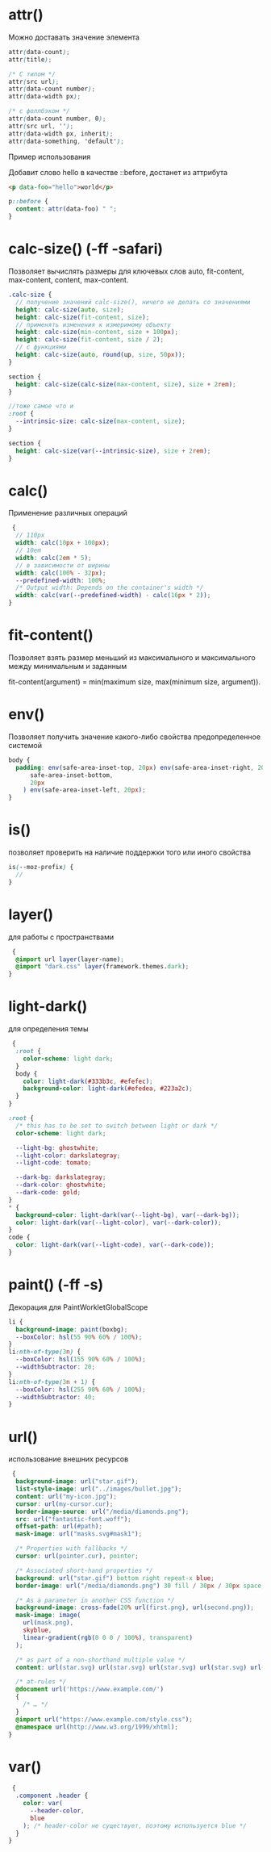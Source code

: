 <!-- attr() ---------------------------------------------------------------------------------------------------------------------------->

# attr()

Можно доставать значение элемента

```scss
attr(data-count);
attr(title);

/* С типом */
attr(src url);
attr(data-count number);
attr(data-width px);

/* с фоллбэком */
attr(data-count number, 0);
attr(src url, '');
attr(data-width px, inherit);
attr(data-something, 'default');
```

Пример использования

Добавит слово hello в качестве ::before, достанет из аттрибута

```html
<p data-foo="hello">world</p>
```

```scss
p::before {
  content: attr(data-foo) " ";
}
```

<!-- calc-size()---------------------------------------------------------------------------------------------------------------------------->

# calc-size() (-ff -safari)

Позволяет вычислять размеры для ключевых слов auto, fit-content, max-content, content, max-content.

```scss
.calc-size {
  // получение значений calc-size(), ничего не делать со значениями
  height: calc-size(auto, size);
  height: calc-size(fit-content, size);
  // применять изменения к измеримому объекту
  height: calc-size(min-content, size + 100px);
  height: calc-size(fit-content, size / 2);
  // с функциями
  height: calc-size(auto, round(up, size, 50px));
}
```

```scss
section {
  height: calc-size(calc-size(max-content, size), size + 2rem);
}

//тоже самое что и
:root {
  --intrinsic-size: calc-size(max-content, size);
}

section {
  height: calc-size(var(--intrinsic-size), size + 2rem);
}
```

<!-- calc() ---------------------------------------------------------------------------------------------------------------------------------->

# calc()

Применение различных операций

```scss
 {
  // 110px
  width: calc(10px + 100px);
  // 10em
  width: calc(2em * 5);
  // в зависимости от ширины
  width: calc(100% - 32px);
  --predefined-width: 100%;
  /* Output width: Depends on the container's width */
  width: calc(var(--predefined-width) - calc(16px * 2));
}
```

<!-- fit-content()  ------------------------------------------------------------------------------------------------------------------------>

# fit-content()

Позволяет взять размер меньший из максимального и максимального между минимальным и заданным

fit-content(argument) = min(maximum size, max(minimum size, argument)).

<!-- env()---------------------------------------------------------------------------------------------------------------------------------->

# env()

Позволяет получить значение какого-либо свойства предопределенное системой

```scss
body {
  padding: env(safe-area-inset-top, 20px) env(safe-area-inset-right, 20px) env(
      safe-area-inset-bottom,
      20px
    ) env(safe-area-inset-left, 20px);
}
```

<!-- is() ---------------------------------------------------------------------------------------------------------------------------------->

# is()

позволяет проверить на наличие поддержки того или иного свойства

```scss
is(--moz-prefix) {
  //
}
```

<!-- layer() ---------------------------------------------------------------------------------------------------------------------------->

# layer()

для работы с пространствами

```scss
 {
  @import url layer(layer-name);
  @import "dark.css" layer(framework.themes.dark);
}
```

<!-- light-dark() ---------------------------------------------------------------------------------------------------------------------------->

# light-dark()

для определения темы

```scss
 {
  :root {
    color-scheme: light dark;
  }
  body {
    color: light-dark(#333b3c, #efefec);
    background-color: light-dark(#efedea, #223a2c);
  }
}
```

```scss
:root {
  /* this has to be set to switch between light or dark */
  color-scheme: light dark;

  --light-bg: ghostwhite;
  --light-color: darkslategray;
  --light-code: tomato;

  --dark-bg: darkslategray;
  --dark-color: ghostwhite;
  --dark-code: gold;
}
* {
  background-color: light-dark(var(--light-bg), var(--dark-bg));
  color: light-dark(var(--light-color), var(--dark-color));
}
code {
  color: light-dark(var(--light-code), var(--dark-code));
}
```

<!-- paint() ---------------------------------------------------------------------------------------------------------------------------->

# paint() (-ff -s)

Декорация для PaintWorkletGlobalScope

```scss
li {
  background-image: paint(boxbg);
  --boxColor: hsl(55 90% 60% / 100%);
}
li:nth-of-type(3n) {
  --boxColor: hsl(155 90% 60% / 100%);
  --widthSubtractor: 20;
}
li:nth-of-type(3n + 1) {
  --boxColor: hsl(255 90% 60% / 100%);
  --widthSubtractor: 40;
}
```

<!-- url()---------------------------------------------------------------------------------------------------------------------------->

# url()

использование внешних ресурсов

```scss
 {
  background-image: url("star.gif");
  list-style-image: url("../images/bullet.jpg");
  content: url("my-icon.jpg");
  cursor: url(my-cursor.cur);
  border-image-source: url("/media/diamonds.png");
  src: url("fantastic-font.woff");
  offset-path: url(#path);
  mask-image: url("masks.svg#mask1");

  /* Properties with fallbacks */
  cursor: url(pointer.cur), pointer;

  /* Associated short-hand properties */
  background: url("star.gif") bottom right repeat-x blue;
  border-image: url("/media/diamonds.png") 30 fill / 30px / 30px space;

  /* As a parameter in another CSS function */
  background-image: cross-fade(20% url(first.png), url(second.png));
  mask-image: image(
    url(mask.png),
    skyblue,
    linear-gradient(rgb(0 0 0 / 100%), transparent)
  );

  /* as part of a non-shorthand multiple value */
  content: url(star.svg) url(star.svg) url(star.svg) url(star.svg) url(star.svg);

  /* at-rules */
  @document url('https://www.example.com/')
  {
    /* … */
  }
  @import url("https://www.example.com/style.css");
  @namespace url(http://www.w3.org/1999/xhtml);
}
```

<!-- var() ---------------------------------------------------------------------------------------------------------------------------->

# var()

```scss
 {
  .component .header {
    color: var(
      --header-color,
      blue
    ); /* header-color не существует, поэтому используется blue */
  }
}
```
